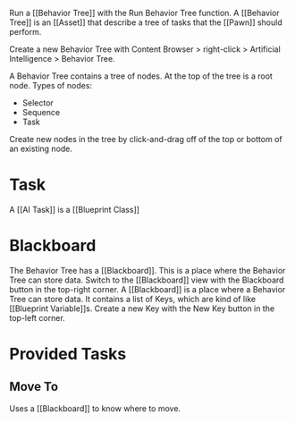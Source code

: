 Run a [[Behavior Tree]] with the Run Behavior Tree function.
A [[Behavior Tree]] is an [[Asset]] that describe a tree of tasks that the [[Pawn]] should perform.

Create a new Behavior Tree with Content Browser > right-click > Artificial Intelligence > Behavior Tree.

A Behavior Tree contains a tree of nodes.
At the top of the tree is a root node.
Types of nodes:
- Selector
- Sequence
- Task

Create new nodes in the tree by click-and-drag off of the top or bottom of an existing node.


# Task

A [[AI Task]] is a [[Blueprint Class]]

# Blackboard

The Behavior Tree has a [[Blackboard]].
This is a place where the Behavior Tree can store data.
Switch to the [[Blackboard]] view with the Blackboard button in the top-right corner.
A [[Blackboard]] is a place where a Behavior Tree can store data.
It contains a list of Keys, which are kind of like [[Blueprint Variable]]s.
Create a new Key with the New Key button in the top-left corner.


# Provided Tasks

## Move To

Uses a [[Blackboard]] to know where to move.

